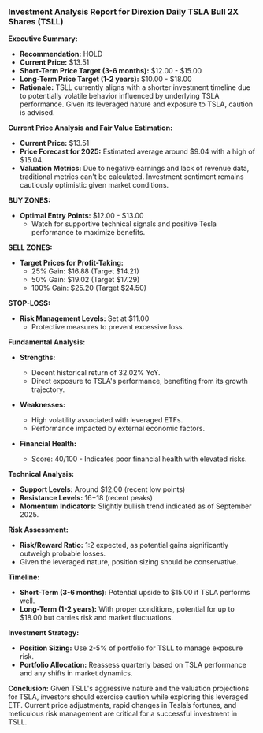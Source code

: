 ### Investment Analysis Report for Direxion Daily TSLA Bull 2X Shares (TSLL)

**Executive Summary:**
- **Recommendation:** HOLD
- **Current Price:** $13.51
- **Short-Term Price Target (3-6 months):** $12.00 - $15.00
- **Long-Term Price Target (1-2 years):** $10.00 - $18.00
- **Rationale:** TSLL currently aligns with a shorter investment timeline due to potentially volatile behavior influenced by underlying TSLA performance. Given its leveraged nature and exposure to TSLA, caution is advised.

**Current Price Analysis and Fair Value Estimation:**
- **Current Price:** $13.51
- **Price Forecast for 2025:** Estimated average around $9.04 with a high of $15.04.
- **Valuation Metrics:** Due to negative earnings and lack of revenue data, traditional metrics can't be calculated. Investment sentiment remains cautiously optimistic given market conditions.

**BUY ZONES:**
- **Optimal Entry Points:** $12.00 - $13.00 
  - Watch for supportive technical signals and positive Tesla performance to maximize benefits.

**SELL ZONES:**
- **Target Prices for Profit-Taking:**
  - 25% Gain: $16.88 (Target $14.21)
  - 50% Gain: $19.02 (Target $17.29)
  - 100% Gain: $25.20 (Target $24.50) 

**STOP-LOSS:**
- **Risk Management Levels:** Set at $11.00 
  - Protective measures to prevent excessive loss.

**Fundamental Analysis:**
- **Strengths:**
  - Decent historical return of 32.02% YoY.
  - Direct exposure to TSLA's performance, benefiting from its growth trajectory.

- **Weaknesses:**
  - High volatility associated with leveraged ETFs.
  - Performance impacted by external economic factors.

- **Financial Health:** 
  - Score: 40/100 - Indicates poor financial health with elevated risks.

**Technical Analysis:**
- **Support Levels:** Around $12.00 (recent low points)
- **Resistance Levels:** $16-$18 (recent peaks)
- **Momentum Indicators:** Slightly bullish trend indicated as of September 2025.

**Risk Assessment:**
- **Risk/Reward Ratio:** 1:2 expected, as potential gains significantly outweigh probable losses.
- Given the leveraged nature, position sizing should be conservative.

**Timeline:**
- **Short-Term (3-6 months):** Potential upside to $15.00 if TSLA performs well.
- **Long-Term (1-2 years):** With proper conditions, potential for up to $18.00 but carries risk and market fluctuations.

**Investment Strategy:**
- **Position Sizing:** Use 2-5% of portfolio for TSLL to manage exposure risk.
- **Portfolio Allocation:** Reassess quarterly based on TSLA performance and any shifts in market dynamics.

**Conclusion:**
Given TSLL's aggressive nature and the valuation projections for TSLA, investors should exercise caution while exploring this leveraged ETF. Current price adjustments, rapid changes in Tesla’s fortunes, and meticulous risk management are critical for a successful investment in TSLL.